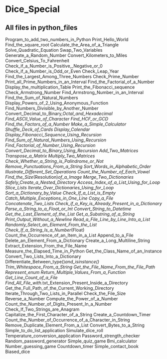 # Dice_Special
## All files in python_files

Program_to_add_two_numbers_in_Python
Print_Hello_World
Find_the_square_root
Calculate_the_Area_of_a_Triangle
Solve_Quadratic_Equation
Swap_Two_Variables
Generate_a_Random_Number
Convert_Kilometers_to_Miles
Convert_Celsius_To_Fahrenheit
Check_if_a_Number_is_Positive,_Negative_or_0
Check_if_a_Number_is_Odd_or_Even
Check_Leap_Year
Find_the_Largest_Among_Three_Numbers
Check_Prime_Number
Print_all_Prime_Numbers_in_an_Interval
Find_the_Factorial_of_a_Number
Display_the_multiplication_Table
Print_the_Fibonacci_sequence
Check_Armstrong_Number
Find_Armstrong_Number_in_an_Interval
Find_the_Sum_of_Natural_Numbers
Display_Powers_of_2_Using_Anonymous_Function
Find_Numbers_Divisible_by_Another_Number
Convert_Decimal_to_Binary,_Octal_and_Hexadecimal
Find_ASCII_Value_of_Character
Find_HCF_or_GCD
Find_the_Factors_of_a_Number
Make_a_Simple_Calculator
Shuffle_Deck_of_Cards
Display_Calendar
Display_Fibonacci_Sequence_Using_Recursion
Find_Sum_of_Natural_Numbers_Using_Recursion
Find_Factorial_of_Number_Using_Recursion
Convert_Decimal_to_Binary_Using_Recursion
Add_Two_Matrices
Transpose_a_Matrix
Multiply_Two_Matrices
Check_Whether_a_String_is_Palindrome_or_Not
Remove_Punctuations_From_a_String
Sort_Words_in_Alphabetic_Order
Illustrate_Different_Set_Operations
Count_the_Number_of_Each_Vowel
Find_the_Size_(Resolution)_of_a_Image
Merge_Two_Dictionaries
Safely_Create_a_Nested_Directory
Access_Index_of_a_List_Using_for_Loop
Slice_Lists
Iterate_Over_Dictionaries_Using_for_Loop
Sort_a_Dictionary_by_Value
Check_If_a_List_is_Empty
Catch_Multiple_Exceptions_in_One_Line
Copy_a_File
Concatenate_Two_Lists
Check_if_a_Key_is_Already_Present_in_a_Dictionary
Parse_a_String_to_a_Float_or_Int
Convert_String_to_Datetime
Get_the_Last_Element_of_the_List
Get_a_Substring_of_a_String
Print_Output_Without_a_Newline
Read_a_File_Line_by_Line_Into_a_List
Randomly_Select_an_Element_From_the_List
Check_If_a_String_Is_a_Number_(Float)
Count_the_Occurrence_of_an_Item_in_a_List
Append_to_a_File
Delete_an_Element_From_a_Dictionary
Create_a_Long_Multiline_String
Extract_Extension_From_the_File_Name
Measure_the_Elapsed_Time_in_Python
Get_the_Class_Name_of_an_Instance
Convert_Two_Lists_Into_a_Dictionary
Differentiate_Between_type()_and_isinstance()
Trim_Whitespace_From_a_String
Get_the_File_Name_From_the_File_Path
Represent_enum
Return_Multiple_Values_From_a_Function
Get_Line_Count_of_a_File
Find_All_File_with_.txt_Extension_Present_Inside_a_Directory
Get_the_Full_Path_of_the_Current_Working_Directory
Iterate_Through_Two_Lists_in_Parallel
Check_the_File_Size
Reverse_a_Number
Compute_the_Power_of_a_Number
Count_the_Number_of_Digits_Present_In_a_Number
Check_If_Two_Strings_are_Anagram
Capitalize_the_First_Character_of_a_String
Create_a_Countdown_Timer
Count_the_Number_of_Occurrence_of_a_Character_in_String
Remove_Duplicate_Element_From_a_List
Convert_Bytes_to_a_String
Simple_to_do_list_application
Simulate_dice_roll
Temperature_conversion_application
Password_strength_checker
Random_password_generator
Simple_quiz_game
Bmi_calculator
Number_guessing_game
Countdown_timer
Simple_contact_book
Biased_dice
